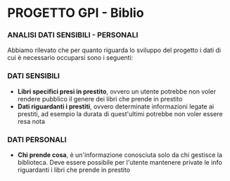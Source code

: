 # PROGETTO GPI - Biblio
### ANALISI DATI SENSIBILI - PERSONALI
Abbiamo rilevato che per quanto riguarda lo sviluppo del progetto i dati di cui è necessario occuparsi sono i seguenti:

### DATI SENSIBILI
- **Libri specifici presi in prestito**, ovvero un utente potrebbe non voler rendere pubblico il genere dei libri che prende in prestito
- **Dati riguardanti i prestiti**, ovvero determinate informazioni legate ai prestiti, ad esempio la durata di quest'ultimi potrebbe non voler essere resa nota

### DATI PERSONALI
 - **Chi prende cosa**, è un'informazione conosciuta solo da chi gestisce la biblioteca. Deve essere possibile per l'utente mantenere private le info riguardanti i libri che prende in prestito
